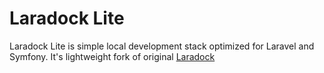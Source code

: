 # Laradock Lite

Laradock Lite is simple local development stack optimized for Laravel and Symfony. It's lightweight fork of original [Laradock](https://github.com/laradock/laradock)
